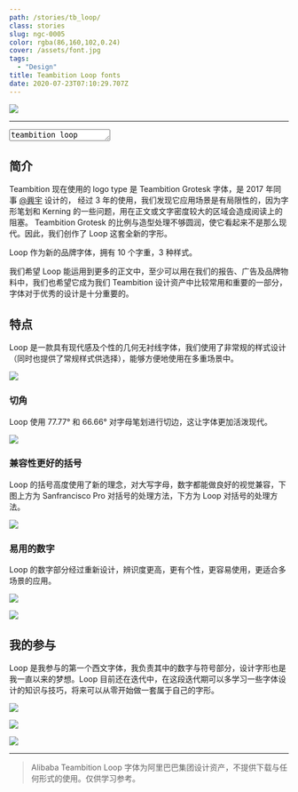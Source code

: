 ```yaml
---
path: /stories/tb_loop/
class: stories
slug: ngc-0005
color: rgba(86,160,102,0.24)
cover: /assets/font.jpg
tags:
  - "Design"
title: Teambition Loop fonts
date: 2020-07-23T07:10:29.707Z
---
```


![](https://dl.airtable.com/.attachments/b41948d5b002be3cba32184db74b2dc9/57b5db79/5f156d6a88282e058185ac77.png)

---

<textarea rows="1" name="fonts" class="font-view">teambition loop</textarea>

## 简介

Teambition 现在使用的 logo type 是 Teambition Grotesk 字体，是 2017 年同事 [@興宇](https://excitedcosmos.com) 设计的，
经过 3 年的使用，我们发现它应用场景是有局限性的，因为字形笔划和 Kerning 的一些问题，用在正文或文字密度较大的区域会造成阅读上的阻塞。
Teambition Grotesk 的比例与造型处理不够圆润，使它看起来不是那么现代。因此，我们创作了 Loop 这套全新的字形。

Loop 作为新的品牌字体，拥有 10 个字重，3 种样式。

我们希望 Loop 能运用到更多的正文中，至少可以用在我们的报告、广告及品牌物料中，我们也希望它成为我们 Teambition 设计资产中比较常用和重要的一部分，字体对于优秀的设计是十分重要的。

## 特点

Loop 是一款具有现代感及个性的几何无衬线字体，我们使用了非常规的样式设计（同时也提供了常规样式供选择），能够方便地使用在多重场景中。

![](https://dl.airtable.com/.attachments/2e9268dd5ec487b5511582c7f87a5ae0/bcd5fe88/5f1552d988282e058185ab2f.png)

### 切角

Loop 使用 77.77° 和 66.66° 对字母笔划进行切边，这让字体更加活泼现代。

![](https://dl.airtable.com/.attachments/2dff91c7ca0badd2ece4e826e40c8c9a/a6c817ba/5f156d6a88282e058185ac79.png)

### 兼容性更好的括号

Loop 的括号高度使用了新的理念，对大写字母，数字都能做良好的视觉兼容，下图上方为 Sanfrancisco Pro 对括号的处理方法，下方为 Loop 对括号的处理方法。

![](https://dl.airtable.com/.attachments/5682994abb1ccbd50b226265348bfac4/e2191b13/5f1652ea5286a3056be79ea1.png)

### 易用的数字

Loop 的数字部分经过重新设计，辨识度更高，更有个性，更容易使用，更适合多场景的应用。

![](https://dl.airtable.com/.attachments/f92580c7dad9565fff8d3b28d701d785/c6064f09/5f1660155286a3056be79f26.png)

![](https://dl.airtable.com/.attachments/a3f73d78d08f687bcd231f7d6c11e28a/15c4ae57/5f16589f5286a3056be79edf.png)

## 我的参与

Loop 是我参与的第一个西文字体，我负责其中的数字与符号部分，设计字形也是我一直以来的梦想。Loop 目前还在迭代中，在这段迭代期可以多学习一些字体设计的知识与技巧，将来可以从零开始做一套属于自己的字形。

![](https://dl.airtable.com/.attachments/86f5dc1b8a2e8e4ee8f2dcde80e535b6/9d197df0/5f16594e5286a3056be79eeb.png)

![](https://dl.airtable.com/.attachments/876578af8e768c9b3d2054c64b1224ee/798db5d2/5f16618c5286a3056be7a00f.png)

![](https://dl.airtable.com/.attachments/3c9f1af8d8dfff31b18ac03638c08af8/1dd1c3e8/5f1661195286a3056be7a00a.png)

---

> Alibaba Teambition Loop 字体为阿里巴巴集团设计资产，不提供下载与任何形式的使用。仅供学习参考。
